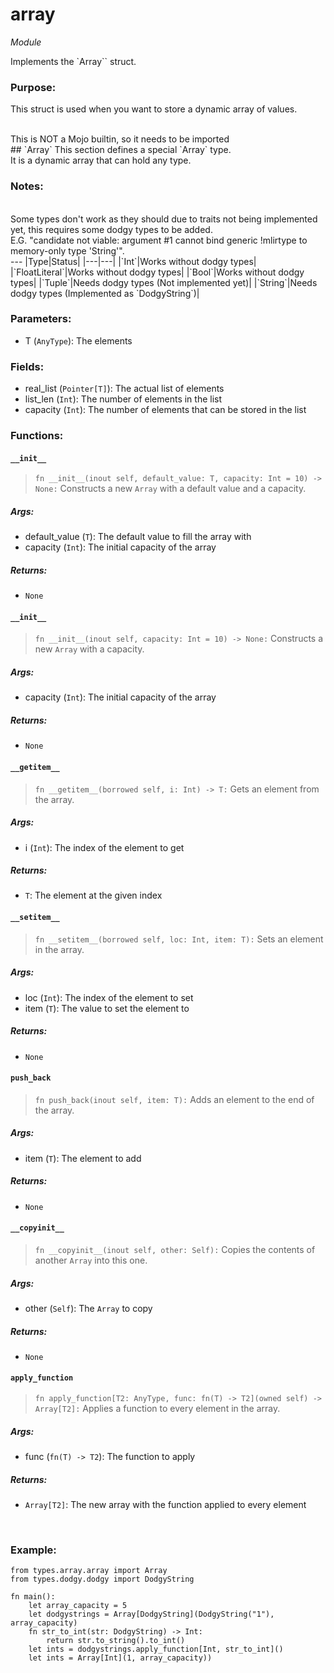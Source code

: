 # array
*Module*
<br>

Implements the `Array`` struct.

### Purpose:

This struct is used when you want to store a dynamic array of values.

<br>
This is NOT a Mojo builtin, so it needs to be imported
<br>
## `Array`
This section defines a special `Array` type.
<br>
It is a dynamic array that can hold any type.

### **Notes:**
<br>
Some types don't work as they should due to traits not being implemented yet, this requires some dodgy types to be added.
<br>
E.G. "candidate not viable: argument #1 cannot bind generic !mlirtype to memory-only type 'String'". 
<br>
---
|Type|Status|
|---|---|
|`Int`|Works without dodgy types|
|`FloatLiteral`|Works without dodgy types|
|`Bool`|Works without dodgy types|
|`Tuple`|Needs dodgy types (Not implemented yet)|
|`String`|Needs dodgy types (Implemented as `DodgyString`)|

### **Parameters:**
 - T (`AnyType`): The elements 

### **Fields:**
 - real_list (`Pointer[T]`): The actual list of elements
 - list_len (`Int`): The number of elements in the list
 - capacity (`Int`): The number of elements that can be stored in the list

### **Functions:**

#### `__init__`
> `fn __init__(inout self, default_value: T, capacity: Int = 10) -> None:`
Constructs a new `Array` with a default value and a capacity.
##### **Args:**
 - default_value (`T`): The default value to fill the array with
 - capacity (`Int`): The initial capacity of the array

##### **Returns:**
 - `None`

#### `__init__`
> `fn __init__(inout self, capacity: Int = 10) -> None:`
Constructs a new `Array` with a capacity.

##### **Args:**
 - capacity (`Int`): The initial capacity of the array

##### **Returns:**
 - `None`

#### `__getitem__`
> `fn __getitem__(borrowed self, i: Int) -> T:`
Gets an element from the array.

##### **Args:**
 - i (`Int`): The index of the element to get

##### **Returns:**
 - `T`: The element at the given index

#### `__setitem__`
> `fn __setitem__(borrowed self, loc: Int, item: T):`
Sets an element in the array.

##### **Args:**
 - loc (`Int`): The index of the element to set
 - item (`T`): The value to set the element to

##### **Returns:**
 - `None`

#### `push_back`
> `fn push_back(inout self, item: T):`
Adds an element to the end of the array.

##### **Args:**
 - item (`T`): The element to add

##### **Returns:**
 - `None`

#### `__copyinit__`
> `fn __copyinit__(inout self, other: Self):`
Copies the contents of another `Array` into this one.

##### **Args:**
 - other (`Self`): The `Array` to copy

##### **Returns:**
 - `None`

#### `apply_function`
> `fn apply_function[T2: AnyType, func: fn(T) -> T2](owned self) -> Array[T2]:`
Applies a function to every element in the array.

##### **Args:**
 - func (`fn(T) -> T2`): The function to apply

##### **Returns:**
 - `Array[T2]`: The new array with the function applied to every element
<br>

### **Example:**
```mojo
from types.array.array import Array
from types.dodgy.dodgy import DodgyString

fn main():
    let array_capacity = 5
    let dodgystrings = Array[DodgyString](DodgyString("1"), array_capacity)
    fn str_to_int(str: DodgyString) -> Int:
        return str.to_string().to_int()
    let ints = dodgystrings.apply_function[Int, str_to_int]()
    let ints = Array[Int](1, array_capacity))
